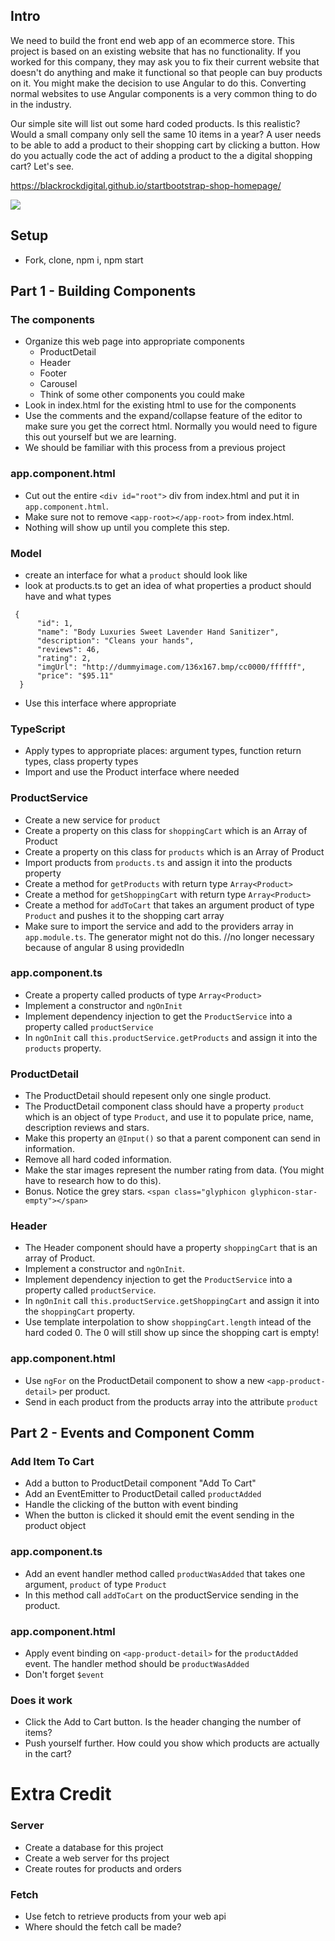 ## Intro
We need to build the front end web app of an ecommerce store. This project is based on an existing website that has no functionality. If you worked for this company, they may ask you to fix their current website that doesn't do anything and make it functional so that people can buy products on it. You might make the decision to use Angular to do this. Converting normal websites to use Angular components is a very common thing to do in the industry.

Our simple site will list out some hard coded products. Is this realistic? Would a small company only sell the same 10 items in a year? A user needs to be able to add a product to their shopping cart by clicking a button. How do you actually code the act of adding a product to the a digital shopping cart? Let's see.


https://blackrockdigital.github.io/startbootstrap-shop-homepage/

<img src="421-OnlineStoreGifDemo.gif">

## Setup
* Fork, clone, npm i, npm start

## Part 1 - Building Components
### The components
 * Organize this web page into appropriate components
   * ProductDetail
   * Header
   * Footer
   * Carousel
   * Think of some other components you could make
* Look in index.html for the existing html to use for the components
* Use the comments and the expand/collapse feature of the editor to make sure you get the correct html. Normally you would need to figure this out yourself but we are learning.
* We should be familiar with this process from a previous project

### app.component.html 
* Cut out the entire `<div id="root">` div from index.html and put it in `app.component.html`.
* Make sure not to remove `<app-root></app-root>` from index.html.
* Nothing will show up until you complete this step.

### Model
* create an interface for what a `product` should look like
* look at products.ts to get an idea of what properties a product should have and what types
```
 {
      "id": 1,
      "name": "Body Luxuries Sweet Lavender Hand Sanitizer",
      "description": "Cleans your hands",
      "reviews": 46,
      "rating": 2,
      "imgUrl": "http://dummyimage.com/136x167.bmp/cc0000/ffffff",
      "price": "$95.11"
  }
```
* Use this interface where appropriate

### TypeScript
* Apply types to appropriate places: argument types, function return types, class property types
* Import and use the Product interface where needed

### ProductService
* Create a new service for `product`
* Create a property on this class for `shoppingCart` which is an Array of Product
* Create a property on this class for `products` which is an Array of Product
* Import products from `products.ts` and assign it into the products property
* Create a method for `getProducts` with return type `Array<Product>`
* Create a method for `getShoppingCart` with return type `Array<Product>`
* Create a method for `addToCart` that takes an argument product of type `Product` and pushes it to the shopping cart array
* Make sure to import the service and add to the providers array in `app.module.ts`. The generator might not do this.
//no longer necessary because of angular 8 using providedIn
### app.component.ts
* Create a property called products of type `Array<Product>`
* Implement a constructor and `ngOnInit`
* Implement dependency injection to get the `ProductService` into a property called `productService`
* In `ngOnInit` call `this.productService.getProducts` and assign it into the `products` property.


### ProductDetail
* The ProductDetail should repesent only one single product.
* The ProductDetail component class should have a property `product` which is an object of type `Product`, and use it to populate price, name, description reviews and stars.
* Make this property an `@Input()` so that a parent component can send in information.
* Remove all hard coded information.
* Make the star images represent the number rating from data. (You might have to research how to do this).
* Bonus. Notice the grey stars. `<span class="glyphicon glyphicon-star-empty"></span>`


### Header
* The Header component should have a property `shoppingCart` that is an array of Product.
* Implement a constructor and `ngOnInit`.
* Implement dependency injection to get the `ProductService` into a property called `productService`.
* In `ngOnInit` call `this.productService.getShoppingCart` and assign it into the `shoppingCart` property.
* Use template interpolation to show `shoppingCart.length` intead of the hard coded 0. The 0 will still show up since the shopping cart is empty! 

### app.component.html 
* Use `ngFor` on the ProductDetail component to show a new `<app-product-detail>` per product.
* Send in each product from the products array into the attribute `product`



## Part 2 - Events and Component Comm

### Add Item To Cart
* Add a button to ProductDetail component "Add To Cart"
* Add an EventEmitter to ProductDetail called `productAdded`
* Handle the clicking of the button with event binding
* When the button is clicked it should emit the event sending in the product object

### app.component.ts
* Add an event handler method called `productWasAdded` that takes one argument, `product` of type `Product`
* In this method call `addToCart` on the productService sending in the product.

### app.component.html 
* Apply event binding on `<app-product-detail>` for the `productAdded` event. The handler method should be `productWasAdded`
* Don't forget `$event`

### Does it work
* Click the Add to Cart button. Is the header changing the number of items?
* Push yourself further. How could you show which products are actually in the cart?
  

# Extra Credit
### Server
* Create a database for this project
* Create a web server for ths project
* Create routes for products and orders

### Fetch
* Use fetch to retrieve products from your web api
* Where should the fetch call be made?
